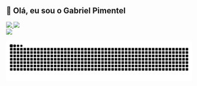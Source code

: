 ## 👋 Olá, eu sou o Gabriel Pimentel

<div>
  <a href="#">
    <img height="180em" src="https://github-readme-stats.vercel.app/api?username=gabbzin&hide=issues&show_icons=true&theme=dark">
    <img height="180em" src="https://github-readme-stats.vercel.app/api/top-langs/?username=gabbzin&layout=compact&langs_count=16&theme=dracula">
</div>

<a href="https://www.instagram.com/gabb.zin_/">
<img src="https://img.shields.io/badge/Instagram-E4405F?style=for-the-badge&logo=instagram&logoColor=white">
</a>


![Snake animation](https://github.com/gabbzin/gabbzin/blob/output/github-contribution-grid-snake.svg)
